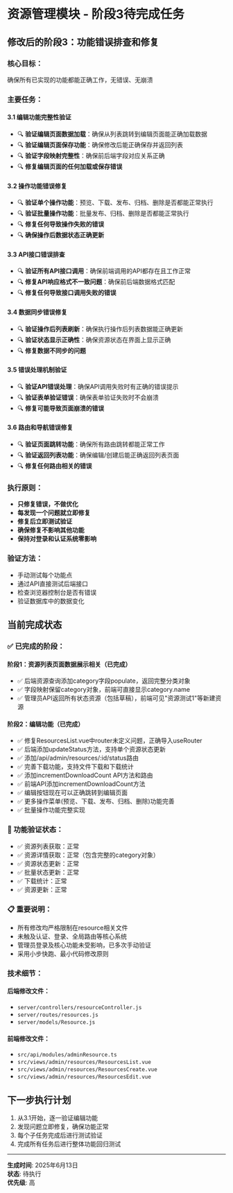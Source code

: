 # 资源管理模块 - 阶段3待完成任务

## 修改后的阶段3：功能错误排查和修复

### 核心目标：

确保所有已实现的功能都能正确工作，无错误、无崩溃

### 主要任务：

#### 3.1 编辑功能完整性验证

- 🔍 **验证编辑页面数据加载**：确保从列表跳转到编辑页面能正确加载数据
- 🔍 **验证编辑页面保存功能**：确保修改后能正确保存并返回列表
- 🔍 **验证字段映射完整性**：确保前后端字段对应关系正确
- 🔍 **修复编辑页面的任何加载或保存错误**

#### 3.2 操作功能错误修复

- 🔍 **验证单个操作功能**：预览、下载、发布、归档、删除是否都能正常执行
- 🔍 **验证批量操作功能**：批量发布、归档、删除是否都能正常执行
- 🔍 **修复任何导致操作失败的错误**
- 🔍 **确保操作后数据状态正确更新**

#### 3.3 API接口错误排查

- 🔍 **验证所有API接口调用**：确保前端调用的API都存在且工作正常
- 🔍 **修复API响应格式不一致问题**：确保前后端数据格式匹配
- 🔍 **修复任何导致接口调用失败的错误**

#### 3.4 数据同步错误修复

- 🔍 **验证操作后列表刷新**：确保执行操作后列表数据能正确更新
- 🔍 **验证状态显示正确性**：确保资源状态在界面上显示正确
- 🔍 **修复数据不同步的问题**

#### 3.5 错误处理机制验证

- 🔍 **验证API错误处理**：确保API调用失败时有正确的错误提示
- 🔍 **验证表单验证错误**：确保表单验证失败时不会崩溃
- 🔍 **修复可能导致页面崩溃的错误**

#### 3.6 路由和导航错误修复

- 🔍 **验证页面跳转功能**：确保所有路由跳转都能正常工作
- 🔍 **验证返回列表功能**：确保编辑/创建后能正确返回列表页面
- 🔍 **修复任何路由相关的错误**

### 执行原则：

- **只修复错误，不做优化**
- **每发现一个问题就立即修复**
- **修复后立即测试验证**
- **确保修复不影响其他功能**
- **保持对登录和认证系统零影响**

### 验证方法：

- 手动测试每个功能点
- 通过API直接测试后端接口
- 检查浏览器控制台是否有错误
- 验证数据库中的数据变化

## 当前完成状态

### ✅ 已完成的阶段：

#### 阶段1：资源列表页面数据展示相关（已完成）

- ✅ 后端资源查询添加category字段populate，返回完整分类对象
- ✅ 字段映射保留category对象，前端可直接显示category.name
- ✅ 管理员API返回所有状态资源（包括草稿），前端可见"资源测试1"等新建资源

#### 阶段2：编辑功能（已完成）

- ✅ 修复ResourcesList.vue中router未定义问题，正确导入useRouter
- ✅ 后端添加updateStatus方法，支持单个资源状态更新
- ✅ 添加/api/admin/resources/:id/status路由
- ✅ 完善下载功能，支持文件下载和下载统计
- ✅ 添加incrementDownloadCount API方法和路由
- ✅ 前端API添加incrementDownloadCount方法
- ✅ 编辑按钮现在可以正确跳转到编辑页面
- ✅ 更多操作菜单(预览、下载、发布、归档、删除)功能完善
- ✅ 批量操作功能完整实现

### 🧪 功能验证状态：

- ✅ 资源列表获取：正常
- ✅ 资源详情获取：正常（包含完整的category对象）
- ✅ 资源状态更新：正常
- ✅ 批量状态更新：正常
- ✅ 下载统计：正常
- ✅ 资源更新：正常

### 📋 重要说明：

- 所有修改均严格限制在resource相关文件
- 未触及认证、登录、全局路由等核心系统
- 管理员登录及核心功能未受影响，已多次手动验证
- 采用小步快跑、最小代码修改原则

### 技术细节：

#### 后端修改文件：

- `server/controllers/resourceController.js`
- `server/routes/resources.js`
- `server/models/Resource.js`

#### 前端修改文件：

- `src/api/modules/adminResource.ts`
- `src/views/admin/resources/ResourcesList.vue`
- `src/views/admin/resources/ResourcesCreate.vue`
- `src/views/admin/resources/ResourcesEdit.vue`

## 下一步执行计划

1. 从3.1开始，逐一验证编辑功能
2. 发现问题立即修复，确保功能正常
3. 每个子任务完成后进行测试验证
4. 完成所有任务后进行整体功能回归测试

---

**生成时间**: 2025年6月13日  
**状态**: 待执行  
**优先级**: 高
